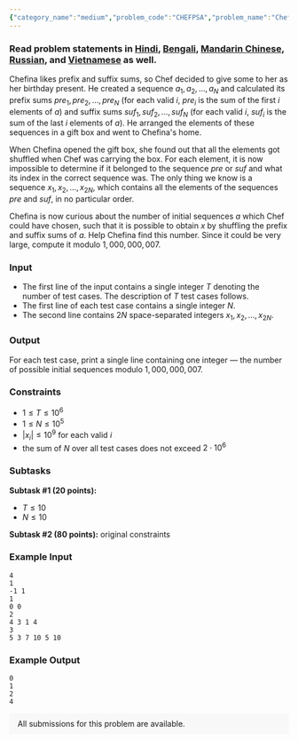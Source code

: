 ```yaml
---
{"category_name":"medium","problem_code":"CHEFPSA","problem_name":"Chefina and Prefix Suffix Sums","problemComponents":{"constraints":"","constraintsState":false,"subtasks":"","subtasksState":false,"inputFormat":"","inputFormatState":false,"outputFormat":"","outputFormatState":false,"sampleTestCases":{"0":{"id":1,"input":"4\r\n1\r\n-1 1\r\n1\r\n0 0\r\n2\r\n4 3 1 4\r\n3\r\n5 3 7 10 5 10","output":"0\r\n1\r\n2\r\n4","explanation":"","isDeleted":false}}},"video_editorial_url":"","languages_supported":{"0":"CPP14","1":"C","2":"JAVA","3":"PYTH 3.6","4":"PYTH","5":"PYP3","6":"CS2","7":"ADA","8":"PYPY","9":"TEXT","10":"PAS fpc","11":"NODEJS","12":"RUBY","13":"PHP","14":"GO","15":"HASK","16":"TCL","17":"PERL","18":"SCALA","19":"LUA","20":"kotlin","21":"BASH","22":"JS","23":"LISP sbcl","24":"rust","25":"PAS gpc","26":"BF","27":"CLOJ","28":"R","29":"D","30":"CAML","31":"FORT","32":"ASM","33":"swift","34":"FS","35":"WSPC","36":"LISP clisp","37":"SQL","38":"SCM guile","39":"PERL6","40":"ERL","41":"CLPS","42":"ICK","43":"NICE","44":"PRLG","45":"ICON","46":"COB","47":"SCM chicken","48":"PIKE","49":"SCM qobi","50":"ST","51":"NEM"},"max_timelimit":1,"source_sizelimit":50000,"problem_author":"rishup_nitdgp","problem_tester":null,"date_added":"20-11-2019","tags":{"0":"combinatorics","1":"jan20","2":"math","3":"medium","4":"rishup_nitdgp","5":"rishup_nitdgp","6":"vijju123"},"problem_difficulty_level":"Medium","best_tag":"","editorial_url":"https://discuss.codechef.com/problems/CHEFPSA","time":{"view_start_date":1578907800,"submit_start_date":1578907800,"visible_start_date":1578907800,"end_date":1735669800},"is_direct_submittable":false,"problemDiscussURL":"https://discuss.codechef.com/search?q=CHEFPSA","is_proctored":false,"visitedContests":{},"layout":"problem"}
---
```

### Read problem statements in [Hindi](https://www.codechef.com/download/translated/JAN20/hindi/CHEFPSA.pdf), [Bengali](https://www.codechef.com/download/translated/JAN20/bengali/CHEFPSA.pdf), [Mandarin Chinese](https://www.codechef.com/download/translated/JAN20/mandarin/CHEFPSA.pdf), [Russian](https://www.codechef.com/download/translated/JAN20/russian/CHEFPSA.pdf), and [Vietnamese](https://www.codechef.com/download/translated/JAN20/vietnamese/CHEFPSA.pdf) as well.

Chefina likes prefix and suffix sums, so Chef decided to give some to her as her birthday present. He created a sequence $a_1, a_2, \ldots, a_N$ and calculated its prefix sums $pre_1, pre_2, \ldots, pre_N$ (for each valid $i$, $pre_i$ is the sum of the first $i$ elements of $a$) and suffix sums $suf_1, suf_2, \ldots, suf_N$ (for each valid $i$, $suf_i$ is the sum of the last $i$ elements of $a$). He arranged the elements of these sequences in a gift box and went to Chefina's home.

When Chefina opened the gift box, she found out that all the elements got shuffled when Chef was carrying the box. For each element, it is now impossible to determine if it belonged to the sequence $pre$ or $suf$ and what its index in the correct sequence was. The only thing we know is a sequence $x_1, x_2, \ldots, x_{2N}$, which contains all the elements of the sequences $pre$ and $suf$, in no particular order.

Chefina is now curious about the number of initial sequences $a$ which Chef could have chosen, such that it is possible to obtain $x$ by shuffling the prefix and suffix sums of $a$. Help Chefina find this number. Since it could be very large, compute it modulo $1,000,000,007$.

### Input
- The first line of the input contains a single integer $T$ denoting the number of test cases. The description of $T$ test cases follows.
- The first line of each test case contains a single integer $N$.
- The second line contains $2N$ space-separated integers $x_1, x_2, \ldots, x_{2N}$.

### Output
For each test case, print a single line containing one integer ― the number of possible initial sequences modulo $1,000,000,007$.

### Constraints 
- $1 \le T \le 10^6$
- $1 \le N \le 10^5$
- $|x_i| \le 10^9$ for each valid $i$
- the sum of $N$ over all test cases does not exceed $2 \cdot 10^6$

### Subtasks
**Subtask #1 (20 points):**
- $T \le 10$
- $N \le 10$

**Subtask #2 (80 points):** original constraints

### Example Input
```
4
1
-1 1
1
0 0
2
4 3 1 4
3
5 3 7 10 5 10
```

### Example Output
```
0
1
2
4
```

<aside style='background: #f8f8f8;padding: 10px 15px;'><div>All submissions for this problem are available.</div></aside>